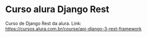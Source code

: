 # Curso alura Django Rest 
 Curso de Django Rest da alura. Link: https://cursos.alura.com.br/course/api-django-3-rest-framework
